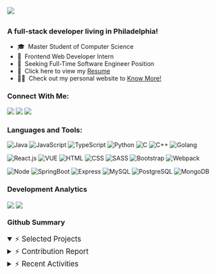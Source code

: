 <h1>
    <img src="https://readme-typing-svg.herokuapp.com?font=Righteous&size=35&duration=3000&pause=1000&vCenter=true&random=false&width=435&height=40&lines=Hi+There!+%F0%9F%91%8B;I'm+Dennis+Wang" />
</h1>

### A full-stack developer living in Philadelphia!

- 🎓 &nbsp;Master Student of Computer Science
- 💼 &nbsp;Frontend Web Developer Intern
- 🔭 &nbsp;Seeking Full-Time Software Engineer Position
- 📄 &nbsp;Click here to view my <a href="https://drive.google.com/file/d/1HSc0zjag_MQ6pcE0mBG8ZtifngaFRk0X/view?usp=drive_link" class="btn" target="_blank"> Resume </a>
- 👨‍💻 &nbsp;Check out my personal website to <a href="https://denniszwang.github.io/"> Know More!</a> 

### Connect With Me:
<a href="https://www.linkedin.com/in/denniswang1011"><img src="https://img.shields.io/badge/-LinkedIn-05122A?style=flat&logo=Linkedin&logoColor=0077B5"/></a>
<a href="https://x.com/coachdwang"><img src="https://img.shields.io/badge/-Twitter-05122A?style=flat&logo=twitter&logoColor=1DA1F2"/></a>
<a href="mailto:denwang@seas.upenn.edu"><img src="https://img.shields.io/badge/-Gmail-05122A?style=flat&logo=Gmail&logoColor=D14836"/></a>

### Languages and Tools:
![Java](https://img.shields.io/badge/-Java-05122A?style=flat&logo=openjdk)
![JavaScript](https://img.shields.io/badge/-JavaScript-05122A?style=flat&logo=javascript)
![TypeScript](https://img.shields.io/badge/-TypeScript-05122A?style=flat&logo=typescript)
![Python](https://img.shields.io/badge/-Python-05122A?style=flat&logo=python)
![C](https://img.shields.io/badge/-C-05122A?style=flat&logo=c)
![C++](https://img.shields.io/badge/C++-05122A?style=flat-square&logo=C%2B%2B&logoColor=white)
![Golang](https://img.shields.io/badge/-Golang-05122A?style=flat&logo=go&logoColor=white)

![React.js](https://img.shields.io/badge/-React-05122A?style=flat&logo=react)
![VUE](https://img.shields.io/badge/-Vue-05122A?style=flat&logo=vue.js)
![HTML](https://img.shields.io/badge/-HTML-05122A?style=flat&logo=html5)
![CSS](https://img.shields.io/badge/-CSS-05122A?style=flat&logo=css3)
![SASS](https://img.shields.io/badge/-Tailwind-05122A?style=flat&logo=tailwindcss)
![Bootstrap](https://img.shields.io/badge/-Bootstrap-05122A?style=flat&logo=bootstrap)
![Webpack](https://img.shields.io/badge/-Webpack-05122A?style=flat&logo=webpack)

![Node](https://img.shields.io/badge/-Node-05122A?style=flat&logo=Node.js)
![SpringBoot](https://img.shields.io/badge/-SpringBoot-05122A?style=flat&logo=spring)
![Express](https://img.shields.io/badge/-Express-05122A?style=flat&logo=express)
![MySQL](https://img.shields.io/badge/-MySQL-05122A?style=flat&logo=mysql&logoColor=white)
![PostgreSQL](https://img.shields.io/badge/-PostgreSQL-05122A?style=flat&logo=postgresql)
![MongoDB](https://img.shields.io/badge/-MongoDB-05122A?style=flat&logo=mongodb)

### Development Analytics
<img align="center" src="https://github-readme-stats-pi-ten-86.vercel.app/api/top-langs/?username=denniszwang&langs_count=6&layout=compact&theme=github_dark&hide_border=true&card_width=495">
<img align="center" src="https://github-readme-stats-pi-ten-86.vercel.app/api/wakatime?username=denniszwang&langs_count=6&layout=compact&theme=github_dark&hide_border=true&custom_title=Weekly%20Coding%20Overview">

### Github Summary
<details open>
  <summary style="font-size: 1.2em;">⚡ Selected Projects</summary>
  <!-- <a href="https://github.com/denniszwang/react_project">
    <img align="center" src="https://github-readme-stats-pi-ten-86.vercel.app/api/pin/?username=denniszwang&repo=react_project&theme=github_dark&hide_border=true" />
  </a>
  <a href="https://github.com/denniszwang/vue_project">
    <img align="center" src="https://github-readme-stats-pi-ten-86.vercel.app/api/pin/?username=denniszwang&repo=vue_project&theme=github_dark&hide_border=true" />
  </a>
  <a href="https://github.com/denniszwang/js_project">
    <img align="center" src="https://github-readme-stats-pi-ten-86.vercel.app/api/pin/?username=denniszwang&repo=js_project&theme=github_dark&hide_border=true" />
  </a>
  <a href="https://github.com/denniszwang/java_project">
    <img align="center" src="https://github-readme-stats-pi-ten-86.vercel.app/api/pin/?username=denniszwang&repo=java_project&theme=github_dark&hide_border=true" />
  </a> -->
</details>

<details>
  <summary style="font-size: 1.2em;">⚡ Contribution Report</summary>
  
  #### Contributions Overview
  [![GitHub Streak](https://streak-stats.demolab.com?user=denniszwang&theme=github-dark-blue&hide_border=true)](https://git.io/streak-stats)
  #### Contributions in the last year
  ![Snake animation](https://github.com/denniszwang/denniszwang/blob/output/github-contribution-grid-snake-dark.svg)
</details>

<details>
  <summary style="font-size: 1.2em;">⚡ Recent Activities</summary>
  
<!--START_SECTION:activity-->
1. 🎉 Merged PR [#2](https://github.com/denniszwang/denniszwang/pull/2) in [denniszwang/denniszwang](https://github.com/denniszwang/denniszwang)
2. 💪 Opened PR [#2](https://github.com/denniszwang/denniszwang/pull/2) in [denniszwang/denniszwang](https://github.com/denniszwang/denniszwang)
3. 🎉 Merged PR [#1](https://github.com/denniszwang/denniszwang/pull/1) in [denniszwang/denniszwang](https://github.com/denniszwang/denniszwang)
4. 💪 Opened PR [#1](https://github.com/denniszwang/denniszwang/pull/1) in [denniszwang/denniszwang](https://github.com/denniszwang/denniszwang)
<!--END_SECTION:activity-->
</details>
